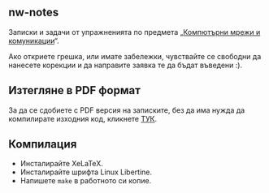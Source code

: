 ## nw-notes

Записки и задачи от упражненията по предмета
„[Компютърни мрежи и комуникации](http://moodle.openfmi.net/course/view.php?id=467)“.

Ако откриете грешка, или имате забележки, чувствайте се свободни да нанесете
корекции и да направите заявка те да бъдат въведени :).

## Изтегляне в PDF формат
За да се сдобиете с PDF версия на записките, без да има нужда да компилирате
изходния код, кликнете [ТУК](https://github.com/ignisf/nw-notes/blob/master/excercises.pdf?raw=true).

## Компилация

- Инсталирайте XeLaTeX.
- Инсталирайте шрифта Linux Libertine.
- Напишете ``make`` в работното си копие.
